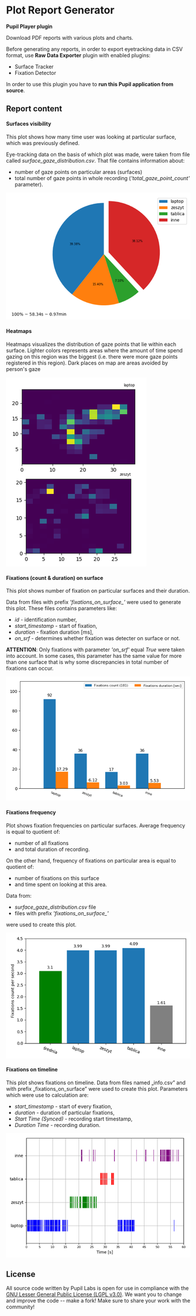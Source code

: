 # Plot Report Generator

**Pupil Player plugin**

Download PDF reports with various plots and charts.

Before generating any reports,
in order to export eyetracking data in CSV format, 
use **Raw Data Exporter** plugin
with enabled plugins:
 - Surface Tracker
 - Fixation Detector
 
In order to use this plugin you have to **run this Pupil application from source**.
## Report content
#### Surfaces visibility
This plot shows how many time user was looking at particular surface,
which was previously defined. 

Eye-tracking data on the basis of which plot
was made, were taken from file called *surface_gaze_distribution.csv*.
That file contains information about:
- number of gaze points on particular areas (surfaces) 
- total number of gaze points in whole recording 
(*'total_gaze_point_count'* parameter).

![surface_visibility.png](player_settings/plugins/helpers/report_plots/surface_visibility_percentage.png)

#### Heatmaps
Heatmaps visualizes the distribution of gaze points that lie within each surface.
Lighter colors represents areas where the amount of time spend gazing on this region
was the biggest (i.e. there were more gaze points registered in this region). Dark places
on map are areas avoided by person's gaze

![heatmaps.png](player_settings/plugins/helpers/report_plots/heatmaps.png)

#### Fixations (count & duration) on surface
This plot shows number of fixation on particular surfaces and their
duration. 

Data from files with prefix *'fixations_on_surface_'* were used to
generate this plot. These files contains parameters like:
- *id* - identification number,
- *start_timestamp* - start of fixation,
- *duration* - fixation duration [ms],
- *on_srf* - determines whether fixation was detecter on surface or not.

**ATTENTION**: Only fixations with parameter *'on_srf'* equal *True* were taken
into account. In some cases, this parameter has the same value for more
than one surface that is why some discrepancies in total number of
fixations can occur.

![fixations_count_per_surface.png](player_settings/plugins/helpers/report_plots/fixations_count_per_surface.png)

#### Fixations frequency
Plot shows fixation frequencies on particular surfaces. Average
frequency is equal to quotient of:
- number of all fixations
- and total duration of recording.

On the other hand, frequency of fixations on particular area is equal to
quotient of:
- number of fixations on this surface
- and time spent on looking at this area.

Data from:
 - *surface_gaze_distribution.csv* file
 - files with prefix *'fixations_on_surface_'* 
 
 were used to create this plot.

![fixations_frequency.png](player_settings/plugins/helpers/report_plots/fixations_frequency.png)

#### Fixations on timeline
 This plot shows fixations on timeline. Data from files named „info.csv”
and with prefix „fixations_on_surface” were used to create this plot.
Parameters which were use to calculation are:
- *start_timestamp* - start of every fixation,
- *duration* - duration of particular fixations,
- *Start Time (Synced)* - recording start timestamp,
- *Duration Time* - recording duration.

![fixations_durations.png](player_settings/plugins/helpers/report_plots/fixations_durations.png)


## License
All source code written by Pupil Labs is open for use in compliance with the [GNU Lesser General Public License (LGPL v3.0)](http://www.gnu.org/licenses/lgpl-3.0.en.html). We want you to change and improve the code -- make a fork! Make sure to share your work with the community!
